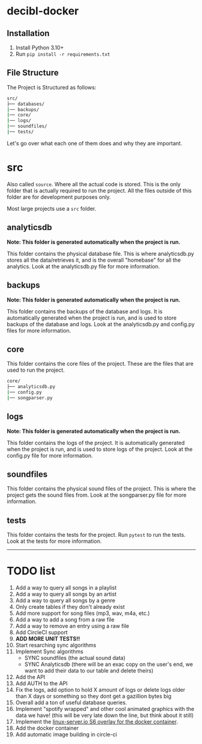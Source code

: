 # decibl-docker

## Installation

1. Install Python 3.10+
2. Run `pip install -r requirements.txt`

## File Structure

The Project is Structured as follows:

<!-- src/ has backups/ databases/ core/ logs/ soundfiles/ tests/ -->

```bash
src/
├── databases/
|── backups/
|── core/
|── logs/
|── soundfiles/
|── tests/
```

Let's go over what each one of them does and why they are important.

# src

Also called `source`. Where all the actual code is stored. This is the only folder that is actually required to run the project. All the files outside of this folder are for development purposes only.

Most large projects use a `src` folder.

## analyticsdb

**Note: This folder is generated automatically when the project is run.**

This folder contains the physical database file. This is where analyticsdb.py stores all the data/retrieves it, and is the overall "homebase" for all the analytics. Look at the analyticsdb.py file for more information.

## backups

**Note: This folder is generated automatically when the project is run.**

This folder contains the backups of the database and logs. It is automatically generated when the project is run, and is used to store backups of the database and logs. Look at the analyticsdb.py and config.py files for more information.

## core

This folder contains the core files of the project. These are the files that are used to run the project.

```bash
core/
├── analyticsdb.py
|── config.py
|── songparser.py
```


## logs

**Note: This folder is generated automatically when the project is run.**

This folder contains the logs of the project. It is automatically generated when the project is run, and is used to store logs of the project. Look at the config.py file for more information.

## soundfiles

This folder contains the physical sound files of the project. This is where the project gets the sound files from. Look at the songparser.py file for more information.

## tests

This folder contains the tests for the project. Run `pytest` to run the tests. Look at the tests for more information.

---

# TODO list

1. Add a way to query all songs in a playlist
2. Add a way to query all songs by an artist
3. Add a way to query all songs by a genre
4. Only create tables if they don't already exist
5. Add more support for song files (mp3, wav, m4a, etc.)
6. Add a way to add a song from a raw file
7. Add a way to remove an entry using a raw file
8. Add CircleCI support
9. **ADD MORE UNIT TESTS!!**
10. Start resarching sync algorithms
11. Implement Sync algorithms
    * SYNC soundfiles (the actual sound data)
    * SYNC Analyticsdb (there will be an exac copy on the user's end, we want to add their data to our table and delete theirs)
12. Add the API
13. Add AUTH to the API
14. Fix the logs, add option to hold X amount of logs or delete logs older than X days or something so they dont get a gazillion bytes big
15. Overall add a ton of useful database queries.
16. Implement "spotify wrapped" and other cool animated graphics with the data we have! (this will be very late down the line, but think about it still)
17. Implement the [linux-server.io S6 overlay for the docker container](https://github.com/just-containers/s6-overlay).
18. Add the docker container
19. Add automatic image building in circle-ci